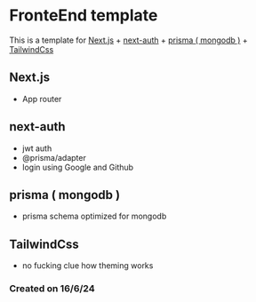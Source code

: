 # FronteEnd template
This is a template for [Next.js](https://nextjs.org/) + [next-auth](https://next-auth.js.org/) + [prisma ( mongodb )](https://www.prisma.io/docs/orm/overview/databases/mongodb) + [TailwindCss](https://tailwindcss.com/)

## Next.js

- App router

## next-auth

- jwt auth
- @prisma/adapter
- login using Google and Github


## prisma ( mongodb )

- prisma schema optimized for mongodb

## TailwindCss

- no fucking clue how theming works

### Created on 16/6/24
